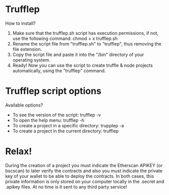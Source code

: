# Trufflep
How to install?

1. Make sure that the trufflep.sh script has execution permissions, if not, use the following command: chmod + x trufflep.sh
2. Rename the script file from "trufflep.sh" to "trufflep", thus removing the file extension.
3. Copy the script file and paste it into the "/bin" directory of your operating system.
4. Ready! Now you can use the script to create truffle & node projects automatically, using the "trufflep" command.

# Trufflep script options
Available options?

- To see the version of the script: trufflep -v
- To open the help menu: trufflep -h
- To create a project in a specific directory: trupplep -a <directory>
- To create a project in the current directory: trufflep

# Relax!

During the creation of a project you must indicate the Etherscan APIKEY (or bscscan) to later verify the contracts and also you must indicate the private key of your wallet to be able to deploy the contracts. In both cases, this private information is only stored on your computer locally in the .secret and .apikey files. At no time is it sent to any third party service!

